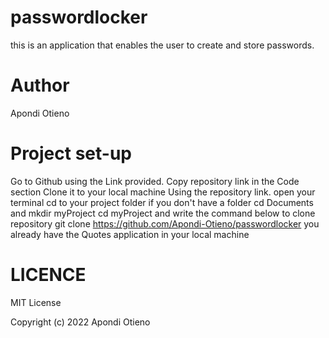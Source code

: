 # passwordlocker
this is an application that enables the user to create and store passwords. 

# Author
Apondi Otieno

# Project set-up
Go to Github using the Link provided.
Copy repository link in the Code section
Clone it to your local machine Using the repository link.
open your terminal
cd to your project folder
if you don't have a folder cd Documents and mkdir myProject
cd myProject and write the command below to clone repository
git clone https://github.com/Apondi-Otieno/passwordlocker
you already have the Quotes application in your local machine

# LICENCE
MIT License

Copyright (c) 2022 Apondi Otieno
